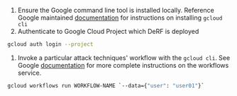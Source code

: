 1. Ensure the Google command line tool is installed locally.  Reference Google maintained [documentation](https://cloud.google.com/sdk/docs/install) for instructions on installing `gcloud cli`
2. Authenticate to Google Cloud Project which DeRF is deployed
``` bash
gcloud auth login --project 
```
1. Invoke a particular attack techniques' workflow with the `gcloud cli`. See Google [documentation](https://cloud.google.com/sdk/gcloud/reference/workflows/run) for more complete instructions on the workflows service.
``` bash
gcloud workflows run WORKFLOW-NAME `--data={"user": "user01"}` 
```

